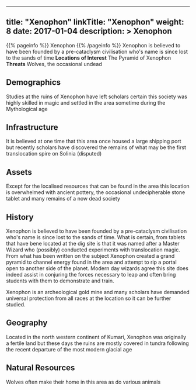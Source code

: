 
---
title: "Xenophon"
linkTitle: "Xenophon"
weight: 8
date: 2017-01-04
description: >
 Xenophon
---

{{% pageinfo %}}
Xenophon
{{% /pageinfo %}}
Xenophon is believed to have been founded by a pre-cataclysm civilisation who's name is since lost to the sands of time  **Locations of Interest**  The Pyramid of Xenophon  **Threats**  Wolves, the occasional undead

## Demographics


Studies at the ruins of Xenophon have left scholars certain this society was highly skilled in magic and settled in the area sometime during the Mythological age
  
          
           
    
        

## Infrastructure


It is believed at one time that this area once housed a large shipping port but recently scholars have discovered the remains of what may be the first translocation spire on Solinia (disputed)
           
        

## Assets


Except for the localised resources that can be found in the area this location is overwhelmed with ancient pottery, the occasional undecipherable stone tablet and many remains of a now dead society
         
   

        

## History


Xenophon is believed to have been founded by a pre-cataclysm civilisation who's name is since lost to the sands of time. What is certain, from tablets that have bene located at the dig site is that it was named after a Master Wizard who (possibly) conducted experiments with translocation magic. From what has been written on the subject Xenophon created a grand pyramid to channel energy found in the area and attempt to rip a portal open to another side of the planet. Modern day wizards agree this site does indeed assist in conjuring the forces necessary to leap and often bring students with them to demonstrate and train.

Xenophon is an archeological gold mine and many scholars have demanded universal protection from all races at the location so it can be further studied.


## Geography


Located in the north western continent of Kumari, Xenophon was originally a fertile land but these days the ruins are mostly covered in tundra following the recent departure of the most modern glacial age
    

## Natural Resources


Wolves often make their home in this area as do various animals
